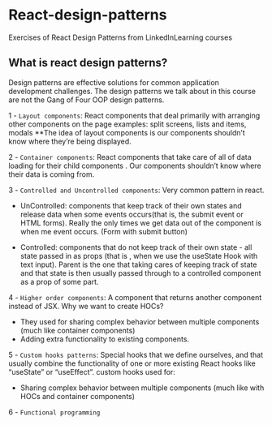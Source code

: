 # React-design-patterns
Exercises of React Design Patterns from LinkedInLearning courses

## What is react design patterns?
Design patterns are effective solutions for common application development challenges.
The design patterns we talk about in this course are not the Gang of Four OOP design patterns.

1 - `Layout components`: React components that deal primarily with arranging other components on the page
examples: split screens, lists and items, modals
**The idea of layout components is our components shouldn’t know where they’re being displayed.

2 - `Container components`: React components that take care of all of data loading for their child components . Our components shouldn’t know where their data is coming from.

3 - `Controlled and Uncontrolled components`: Very common pattern in react. 
- UnControlled: components that keep track of their own states and release data when some events occurs(that is, the submit event or HTML forms). Really the only times  we get data out of the component is when me event occurs. (Form with submit button)

- Controlled: components that do not keep track of their own state - all state passed in as props (that is , when we use the useState Hook with text input). Parent is the one that taking cares of keeping track of state and that state is then usually passed through to a controlled component as a prop of some part.

4 - `Higher order components`: A component that returns another component instead of JSX. 
Why we want to create HOCs? 	
- They used for sharing complex behavior between multiple components (much like container components)
- Adding extra functionality to existing components.

5 - `Custom hooks patterns`: Special hooks that we define ourselves, and that usually combine the functionality of one or more existing React hooks like “useState” or “useEffect”.
custom hooks used for:
- Sharing complex behavior between multiple components (much like with HOCs and container components)

6 - `Functional programming`

